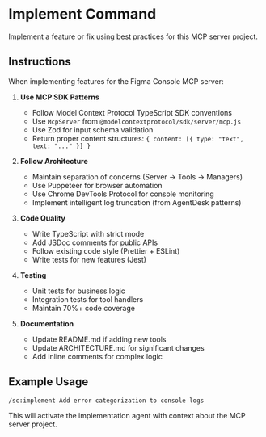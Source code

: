 # Implement Command

Implement a feature or fix using best practices for this MCP server project.

## Instructions

When implementing features for the Figma Console MCP server:

1. **Use MCP SDK Patterns**
   - Follow Model Context Protocol TypeScript SDK conventions
   - Use `McpServer` from `@modelcontextprotocol/sdk/server/mcp.js`
   - Use Zod for input schema validation
   - Return proper content structures: `{ content: [{ type: "text", text: "..." }] }`

2. **Follow Architecture**
   - Maintain separation of concerns (Server → Tools → Managers)
   - Use Puppeteer for browser automation
   - Use Chrome DevTools Protocol for console monitoring
   - Implement intelligent log truncation (from AgentDesk patterns)

3. **Code Quality**
   - Write TypeScript with strict mode
   - Add JSDoc comments for public APIs
   - Follow existing code style (Prettier + ESLint)
   - Write tests for new features (Jest)

4. **Testing**
   - Unit tests for business logic
   - Integration tests for tool handlers
   - Maintain 70%+ code coverage

5. **Documentation**
   - Update README.md if adding new tools
   - Update ARCHITECTURE.md for significant changes
   - Add inline comments for complex logic

## Example Usage

```
/sc:implement Add error categorization to console logs
```

This will activate the implementation agent with context about the MCP server project.
